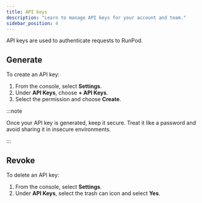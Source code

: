 ```yaml
---
title: API keys
description: "Learn to manage API keys for your account and team."
sidebar_position: 4
---
```


API keys are used to authenticate requests to RunPod.

## Generate

To create an API key:

1. From the console, select **Settings**.
2. Under **API Keys**, choose **+ API Keys**.
3. Select the permission and choose **Create**.

:::note

Once your API key is generated, keep it secure. Treat it like a password and avoid sharing it in insecure environments.

:::

## Revoke

To delete an API key:

1. From the console, select **Settings**.
2. Under **API Keys**, select the trash can icon and select **Yes**.

